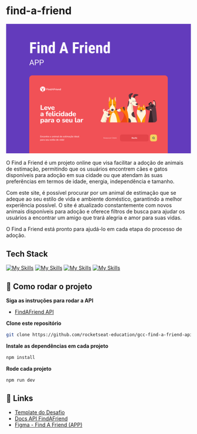 # find-a-friend

![Cover](https://raw.githubusercontent.com/J040V1T0RJG/gcc-find-a-friend/main/.github/Capa.png)


O Find a Friend é um projeto online que visa facilitar a adoção de animais de estimação, permitindo que os usuários encontrem cães e gatos disponíveis para adoção em sua cidade ou que atendam às suas preferências em termos de idade, energia, independência e tamanho. 

Com este site, é possível procurar por um animal de estimação que se adeque ao seu estilo de vida e ambiente doméstico, garantindo a melhor experiência possível. O site é atualizado constantemente com novos animais disponíveis para adoção e oferece filtros de busca para ajudar os usuários a encontrar um amigo que trará alegria e amor para suas vidas. 

O Find a Friend está pronto para ajudá-lo em cada etapa do processo de adoção.

## Tech Stack

[![My Skills](https://skillicons.dev/icons?i=ts)](https://www.typescriptlang.org)
[![My Skills](https://skillicons.dev/icons?i=react)](https://reactjs.org)
[![My Skills](https://skillicons.dev/icons?i=vite)](https://vitejs.dev)
[![My Skills](https://skillicons.dev/icons?i=styledcomponents)](https://styled-components.com)

## 🧭 Como rodar o projeto

**Siga as instruções para rodar a API**

- [FindAFriend API](https://github.com/rocketseat-education/gcc-find-a-friend-api)

**Clone este repositório**

```bash
git clone https://github.com/rocketseat-education/gcc-find-a-friend-api.git
```

**Instale as dependências em cada projeto**

```bash
npm install
```

**Rode cada projeto**

```bash
npm run dev
```

## 🔗 Links

- [Template do Desafio](https://efficient-sloth-d85.notion.site/Template-do-desafio-e9159a16a4df41f8aaf85df7dfd37ebe)
- [Docs API FindAFriend](https://efficient-sloth-d85.notion.site/API-FindAFriend-c9275383751f463b8a43137eed9087e8)
- [Figma - Find A Friend (APP)](https://www.figma.com/file/NbWfcr7D39oZZ96S5S7b2t/Find-A-Friend-(APP)-(Community)?node-id=201-384&t=ixwxCB9fhPLi0n0w-0)
